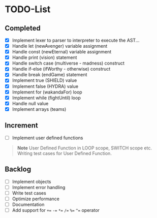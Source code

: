 # TODO-List

## Completed

- [x] Implement lexer to parser to interpreter to execute the AST...
- [x] Handle let (newAvenger) variable assignment
- [x] Handle const (newEternal) variable assignment
- [x] Handle print (vision) statement
- [x] Handle switch case (multiverse - madness) construct
- [x] Handle if-else (ifWorthy - otherwise) construct
- [x] Handle break (endGame) statement
- [x] Implement true (SHIELD) value
- [x] Implement false (HYDRA) value
- [x] Implement for (wakandaFor) loop
- [x] Implement while (fightUntil) loop
- [x] Handle null value
- [x] Implement arrays (teams)

## Increment

- [ ] Implement user defined functions

> __Note__ 
> User Defined Function in LOOP scope, SWITCH scope etc. 
> Writing test cases for User Defined Function.

## Backlog

- [ ] Implement objects
- [ ] Implement error handling
- [ ] Write test cases
- [ ] Optimize performance
- [ ] Documentation
- [ ] Add support for `+=` `-=` `*=` `/=` `%=` `^=` operator

